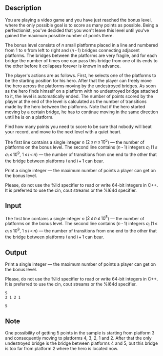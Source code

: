## Description

<div><p>You are playing a video game and you have just reached the bonus level, where the only possible goal is to score as many points as possible. Being a perfectionist, you've decided that you won't leave this level until you've gained the maximum possible number of points there.</p><p>The bonus level consists of <span class="tex-span"><i>n</i></span> small platforms placed in a line and numbered from <span class="tex-span">1</span> to <span class="tex-span"><i>n</i></span> from left to right and (<span class="tex-span"><i>n</i> - 1</span>) bridges connecting adjacent platforms. The bridges between the platforms are very fragile, and for each bridge the number of times one can pass this bridge from one of its ends to the other before it collapses forever is known in advance.</p><p>The player's actions are as follows. First, he selects one of the platforms to be the starting position for his hero. After that the player can freely move the hero across the platforms moving by the undestroyed bridges. As soon as the hero finds himself on a platform with no undestroyed bridge attached to it, the level is automatically ended. The number of points scored by the player at the end of the level is calculated as the number of transitions made by the hero between the platforms. Note that if the hero started moving by a certain bridge, he has to continue moving in the same direction until he is on a platform.</p><p>Find how many points you need to score to be sure that nobody will beat your record, and move to the next level with a quiet heart.</p></div><div class="input-specification"><p>The first line contains a single integer <span class="tex-span"><i>n</i></span> (<span class="tex-span">2 ≤ <i>n</i> ≤ 10<sup class="upper-index">5</sup></span>) — the number of platforms on the bonus level. The second line contains (<span class="tex-span"><i>n</i> - 1</span>) integers <span class="tex-span"><i>a</i><sub class="lower-index"><i>i</i></sub></span> (<span class="tex-span">1 ≤ <i>a</i><sub class="lower-index"><i>i</i></sub> ≤ 10<sup class="upper-index">9</sup></span>, <span class="tex-span">1 ≤ <i>i</i> &lt; <i>n</i></span>) — the number of transitions from one end to the other that the bridge between platforms <span class="tex-span"><i>i</i></span> and <span class="tex-span"><i>i</i> + 1</span> can bear.</p></div><div class="output-specification"><p>Print a single integer — the maximum number of points a player can get on the bonus level.</p><p>Please, do not use the <span class="tex-font-style-tt">%lld</span> specifier to read or write 64-bit integers in С++. It is preferred to use the <span class="tex-font-style-tt">cin</span>, <span class="tex-font-style-tt">cout</span> streams or the <span class="tex-font-style-tt">%I64d</span> specifier.</p></div>

## Input

<p>The first line contains a single integer <span class="tex-span"><i>n</i></span> (<span class="tex-span">2 ≤ <i>n</i> ≤ 10<sup class="upper-index">5</sup></span>) — the number of platforms on the bonus level. The second line contains (<span class="tex-span"><i>n</i> - 1</span>) integers <span class="tex-span"><i>a</i><sub class="lower-index"><i>i</i></sub></span> (<span class="tex-span">1 ≤ <i>a</i><sub class="lower-index"><i>i</i></sub> ≤ 10<sup class="upper-index">9</sup></span>, <span class="tex-span">1 ≤ <i>i</i> &lt; <i>n</i></span>) — the number of transitions from one end to the other that the bridge between platforms <span class="tex-span"><i>i</i></span> and <span class="tex-span"><i>i</i> + 1</span> can bear.</p>

## Output

<p>Print a single integer — the maximum number of points a player can get on the bonus level.</p><p>Please, do not use the <span class="tex-font-style-tt">%lld</span> specifier to read or write 64-bit integers in С++. It is preferred to use the <span class="tex-font-style-tt">cin</span>, <span class="tex-font-style-tt">cout</span> streams or the <span class="tex-font-style-tt">%I64d</span> specifier.</p>





```input1
5
2 1 2 1

```




```output1
5

```



## Note

<p>One possibility of getting <span class="tex-span">5</span> points in the sample is starting from platform <span class="tex-span">3</span> and consequently moving to platforms <span class="tex-span">4</span>, <span class="tex-span">3</span>, <span class="tex-span">2</span>, <span class="tex-span">1</span> and <span class="tex-span">2</span>. After that the only undestroyed bridge is the bridge between platforms <span class="tex-span">4</span> and <span class="tex-span">5</span>, but this bridge is too far from platform <span class="tex-span">2</span> where the hero is located now.</p>
